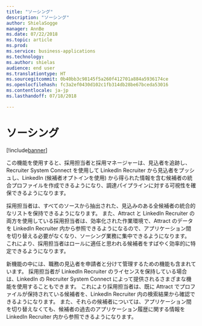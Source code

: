 ```yaml
---
title: "ソーシング"
description: "ソーシング"
author: ShielaSogge
manager: AnnBe
ms.date: 07/22/2018
ms.topic: article
ms.prod: 
ms.service: business-applications
ms.technology: 
ms.author: shielas
audience: end user
ms.translationtype: HT
ms.sourcegitcommit: 0b40bb3c98145f5a260f412701a884a5936174ce
ms.openlocfilehash: fc3a2ef0430d102c1fb314db28be67bceda53016
ms.contentlocale: ja-jp
ms.lasthandoff: 07/18/2018

---
```


# <a name="sourcing"></a>ソーシング

[!include[banner](../../../includes/banner.md)]


この機能を使用すると、採用担当者と採用マネージャーは、見込者を追跡し、Recruiter System Connect を使用して LinkedIn Recruiter から見込者をプッシュし、LinkedIn (候補者オプトインを使用) から得られた情報を含む候補者の統合プロファイルを作成できるようになり、調達パイプラインに対する可視性を確保できるようになります。

採用担当者は、すべてのソースから抽出された、見込みのある全候補者の統合的なリストを保持できるようになります。 また、Attract と LinkedIn Recruiter の両方を使用している採用担当者は、効率化された作業環境で、Attract のデータを LinkedIn Recruiter 内から参照できるようになるので、アプリケーション間を切り替える必要がなくなり、ソーシング業務に集中できるようになります。 これにより、採用担当者はロールに適任と思われる候補者をすばやく効率的に特定できるようになります。

新機能の中には、職務の見込者を申請者と分けて管理するための機能も含まれています。 採用担当者が LinkedIn Recruiter のライセンスを保持している場合は、LinkedIn の Recruiter System Connect によって提供されるさまざまな機能を使用することもできます。
これにより採用担当者は、既に Attract でプロファイルが保持されている候補者を、LinkedIn Recruiter 内の検索結果から確認できるようになります。 また、それらの候補者については、アプリケーション間を切り替えなくても、候補者の過去のアプリケーション履歴に関する情報を LinkedIn Recruiter 内から参照できるようになります。

<!--
## Who uses this feature
This feature is mainly used by recruiters within an organization.
## License required
Requires LinkedIn Recruiter System Connect and a Talent license.
## Setup required
Some of the capabilities in this feature will require each user to have a
license to LinkedIn Recruiter.
## Availability
Cloud
## Regional availability
Global
-->

